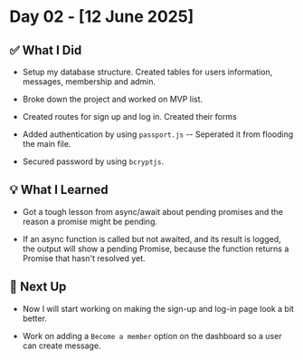 # Day 02 - [12 June 2025]

## ✅ What I Did
- Setup my database structure. Created tables for users information, messages, membership and admin.

- Broke down the project and worked on MVP list.

- Created routes for sign up and log in. Created their forms

- Added authentication by using `passport.js` -- Seperated it from flooding the main file.

- Secured password by using `bcryptjs`.

## 💡 What I Learned
- Got a tough lesson from async/await about pending promises and the reason a promise might be pending.

- If an async function is called but not awaited, and its result is logged, the output will show a pending Promise, because the function returns a Promise that hasn't resolved yet.


## 🔧 Next Up
- Now I will start working on making the sign-up and log-in page look a bit better.

- Work on adding a `Become a member` option on the dashboard so a user can create message.